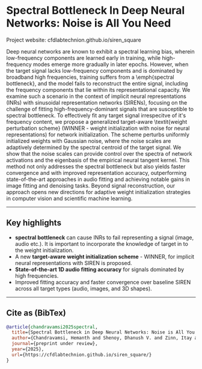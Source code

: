 # Spectral Bottleneck In Deep Neural Networks: Noise is All You Need

Project website: cfdlabtechnion.github.io/siren_square

Deep neural networks are known to exhibit a spectral learning bias, wherein low-frequency components are learned early in training, while high-frequency modes emerge more gradually in later epochs. However, when the target signal lacks low-frequency components and is dominated by broadband high frequencies, training suffers from a \emph{spectral bottleneck}, and the model fails to reconstruct the entire signal, including the frequency components that lie within its representational capacity. We examine such a scenario in the context of implicit neural representations (INRs) with sinusoidal representation networks (SIRENs), focusing on the challenge of fitting high-frequency-dominant signals that are susceptible to spectral bottleneck. To effectively fit any target signal irrespecitve of it's frequency content, we propose a generalized target-aware \textit{weight perturbation scheme} (WINNER - weight initialization with noise for neural representations) for network initialization. The scheme perturbs uniformly initialized weights with Gaussian noise, where the noise scales are adaptively determined by the spectral centroid of the target signal. We show that the noise scales can provide control over the spectra of network activations and the eigenbasis of the empirical neural tangent kernel. This method not only addresses the spectral bottleneck but also yields faster convergence and with improved representation accuracy, outperforming state-of-the-art approaches in audio fitting and achieving notable gains in image fitting and denoising tasks. Beyond signal reconstruction, our approach opens new directions for adaptive weight initialization strategies in computer vision and scientific machine learning.

---

## Key highlights

- <b>spectral bottleneck</b> can cause INRs to fail representing a signal (image, audio etc.). It is important to incorporate the knowledge of target in to the weight initialization. 
-  A new <b>target-aware weight initialization scheme</b> - WINNER, for implicit neural representations with SIREN is proposed.
-  <b>State-of-the-art 1D audio fitting accuracy</b> for signals dominated by high frequencies.
-  Improved fitting accuracy and faster convergence over baseline SIREN across all target types (audio, images, and 3D shapes).

---

## Cite as (BibTex)
```bibtex
@article{chandravamsi2025spectral,
  title={Spectral Bottleneck in Deep Neural Networks: Noise is All You Need},
  author={Chandravamsi, Hemanth and Shenoy, Dhanush V. and Zinn, Itay and Pisnoy, Shimon and Frankel, Steven H.},
  journal={preprint under review},
  year={2025},
  url={https://cfdlabtechnion.github.io/siren_square/}
}